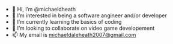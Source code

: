 - 👋 Hi, I’m @michaeldheath
- 👀 I’m interested in being a software angineer and/or developer
- 🌱 I’m currently learning the basics of coding 
- 💞️ I’m looking to collaborate on video game developement 
- 📫 My email is michaeldaleheath2007@gmail.com

<!---
michaeldheath/michaeldheath is a ✨ special ✨ repository because its `README.md` (this file) appears on your GitHub profile.
You can click the Preview link to take a look at your changes.
--->
